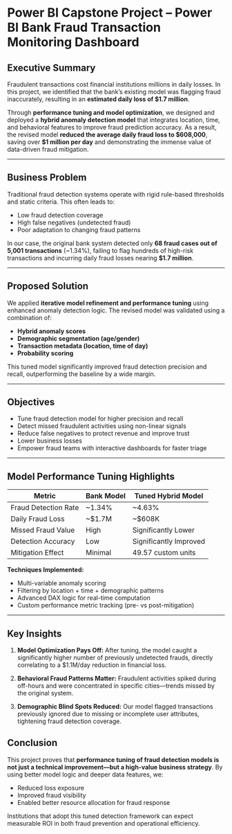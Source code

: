 # Power BI Capstone Project – Power BI Bank Fraud Transaction Monitoring Dashboard
## **Executive Summary**

Fraudulent transactions cost financial institutions millions in daily losses. In this project, we identified that the bank’s existing model was flagging fraud inaccurately, resulting in an **estimated daily loss of \$1.7 million**.

Through **performance tuning and model optimization**, we designed and deployed a **hybrid anomaly detection model** that integrates location, time, and behavioral features to improve fraud prediction accuracy. As a result, the revised model **reduced the average daily fraud loss to \$608,000**, saving over **\$1 million per day** and demonstrating the immense value of data-driven fraud mitigation.

---

## **Business Problem**

Traditional fraud detection systems operate with rigid rule-based thresholds and static criteria. This often leads to:

* Low fraud detection coverage
* High false negatives (undetected fraud)
* Poor adaptation to changing fraud patterns

In our case, the original bank system detected only **68 fraud cases out of 5,001 transactions** (\~1.34%), failing to flag hundreds of high-risk transactions and incurring daily fraud losses nearing **\$1.7 million**.

---

## **Proposed Solution**

We applied **iterative model refinement and performance tuning** using enhanced anomaly detection logic. The revised model was validated using a combination of:

* **Hybrid anomaly scores**
* **Demographic segmentation (age/gender)**
* **Transaction metadata (location, time of day)**
* **Probability scoring**

This tuned model significantly improved fraud detection precision and recall, outperforming the baseline by a wide margin.

---

## **Objectives**

* Tune fraud detection model for higher precision and recall
* Detect missed fraudulent activities using non-linear signals
* Reduce false negatives to protect revenue and improve trust
* Lower business losses
* Empower fraud teams with interactive dashboards for faster triage

---

## **Model Performance Tuning Highlights**

| Metric               | Bank Model | Tuned Hybrid Model     |
| -------------------- | ---------- | ---------------------- |
| Fraud Detection Rate | \~1.34%    | \~4.63%                |
| Daily Fraud Loss     | \~\$1.7M   | \~\$608K               |
| Missed Fraud Value   | High       | Significantly Lower    |
| Detection Accuracy   | Low        | Significantly Improved |
| Mitigation Effect    | Minimal    | 49.57 custom units     |

**Techniques Implemented:**

* Multi-variable anomaly scoring
* Filtering by location + time + demographic patterns
* Advanced DAX logic for real-time computation
* Custom performance metric tracking (pre- vs post-mitigation)

---

## **Key Insights**

1. **Model Optimization Pays Off:** After tuning, the model caught a significantly higher number of previously undetected frauds, directly correlating to a \$1.1M/day reduction in financial loss.

2. **Behavioral Fraud Patterns Matter:** Fraudulent activities spiked during off-hours and were concentrated in specific cities—trends missed by the original system.

3. **Demographic Blind Spots Reduced:** Our model flagged transactions previously ignored due to missing or incomplete user attributes, tightening fraud detection coverage.


## **Conclusion**

This project proves that **performance tuning of fraud detection models is not just a technical improvement—but a high-value business strategy**. By using better model logic and deeper data features, we:

* Reduced loss exposure
* Improved fraud visibility
* Enabled better resource allocation for fraud response

Institutions that adopt this tuned detection framework can expect measurable ROI in both fraud prevention and operational efficiency.
